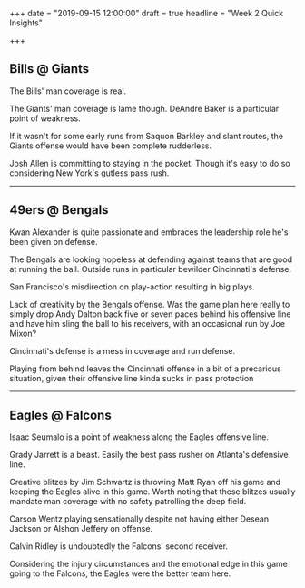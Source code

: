 +++
date = "2019-09-15 12:00:00"
draft = true
headline = "Week 2 Quick Insights"

+++
## Bills @ Giants

The Bills' man coverage is real.

The Giants' man coverage is lame though. DeAndre Baker is a particular point of weakness.

If it wasn't for some early runs from Saquon Barkley and slant routes, the Giants offense would have been complete rudderless.

Josh Allen is committing to staying in the pocket. Though it's easy to do so considering New York's gutless pass rush.

***

## 49ers @ Bengals

Kwan Alexander is quite passionate and embraces the leadership role he's been given on defense.

The Bengals are looking hopeless at defending against teams that are good at running the ball. Outside runs in particular bewilder Cincinnati's defense.

San Francisco's misdirection on play-action resulting in big plays.

Lack of creativity by the Bengals offense. Was the game plan here really to simply drop Andy Dalton back five or seven paces behind his offensive line and have him sling the ball to his receivers, with an occasional run by Joe Mixon?

Cincinnati's defense is a mess in coverage and run defense.

Playing from behind leaves the Cincinnati offense in a bit of a precarious situation, given their offensive line kinda sucks in pass protection 

***

## Eagles @ Falcons

Isaac Seumalo is a point of weakness along the Eagles offensive line.

Grady Jarrett is a beast. Easily the best pass rusher on Atlanta's defensive line.

Creative blitzes by Jim Schwartz is throwing Matt Ryan off his game and keeping the Eagles alive in this game. Worth noting that these blitzes usually  mandate man coverage with no safety patrolling the deep field.

Carson Wentz playing sensationally despite not having either Desean Jackson or Alshon Jeffery on offense.

Calvin Ridley is undoubtedly the Falcons' second receiver.

Considering the injury circumstances and the emotional edge in this game going to the Falcons, the Eagles were the better team here.
